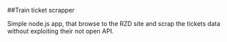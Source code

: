 ##Train ticket scrapper

Simple node.js app, that browse to the RZD site and scrap the tickets data without exploiting their not open API.
